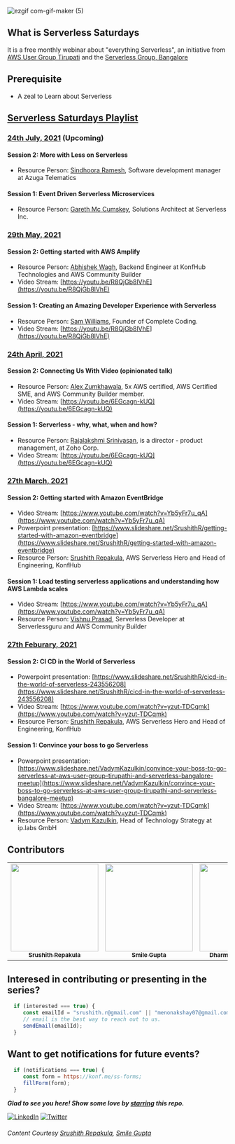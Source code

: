 ![ezgif com-gif-maker (5)](https://user-images.githubusercontent.com/23396903/113184852-54691800-9273-11eb-9c2f-5f3371e8a8e2.gif)


## What is Serverless Saturdays

It is a free monthly webinar about "everything Serverless", an initiative from [AWS User Group Tirupati](https://www.meetup.com/aws-user-group-tirupati) and the [Serverless Group, Bangalore](https://www.meetup.com/Serverless-Bangalore)


## Prerequisite
   - A zeal to Learn about Serverless 

##  [Serverless Saturdays Playlist](https://www.youtube.com/playlist?list=PLG1Jgal0l0oh7bOEOIZEMz4z8qu_-Jn4x)

### [24th July, 2021](https://www.meetup.com/aws-user-group-tirupati/events/279168349/) (Upcoming)

#### Session 2:  More with Less on Serverless
   - Resource Person: [Sindhoora Ramesh](https://www.linkedin.com/in/sindhoora-ramesh-016b119/), Software development manager at Azuga Telematics

#### Session 1: Event Driven Serverless Microservices
   - Resource Person: [Gareth Mc Cumskey](https://www.linkedin.com/in/garethmcc/), Solutions Architect at Serverless Inc.
   
### [29th May, 2021](https://www.meetup.com/aws-user-group-tirupati/events/278157160/)

#### Session 2:  Getting started with AWS Amplify
   - Resource Person: [Abhishek Wagh](https://twitter.com/I_AM_Abhishek07), Backend Engineer at KonfHub Technologies and AWS Community Builder
   - Video Stream: [https://youtu.be/R8QjGb8lVhE](https://youtu.be/R8QjGb8lVhE)

#### Session 1: Creating an Amazing Developer Experience with Serverless
   - Resource Person: [Sam Williams](https://www.linkedin.com/in/sam-williams-61066a43/), Founder of Complete Coding.
   - Video Stream: [https://youtu.be/R8QjGb8lVhE](https://youtu.be/R8QjGb8lVhE)

### [24th April, 2021](https://www.meetup.com/aws-user-group-tirupati/events/277192779/)

#### Session 2:  Connecting Us With Video (opinionated talk)
   - Resource Person: [Alex Zumkhawala](https://twitter.com/spicykey/), 5x AWS certified, AWS Certified SME, and AWS Community Builder member.
   - Video Stream: [https://youtu.be/6EGcagn-kUQ](https://youtu.be/6EGcagn-kUQ)

#### Session 1: Serverless - why, what, when and how?
   - Resource Person: [Rajalakshmi Srinivasan](https://www.linkedin.com/in/raji-zoho/), is a director - product management, at Zoho Corp.
   - Video Stream: [https://youtu.be/6EGcagn-kUQ](https://youtu.be/6EGcagn-kUQ)

### [27th March, 2021](https://www.meetup.com/aws-user-group-tirupati/events/276845581/)

#### Session 2: Getting started with Amazon EventBridge
   - Video Stream: [https://www.youtube.com/watch?v=Yb5yFr7u_qA](https://www.youtube.com/watch?v=Yb5yFr7u_qA)
   - Powerpoint presentation: [https://www.slideshare.net/SrushithR/getting-started-with-amazon-eventbridge](https://www.slideshare.net/SrushithR/getting-started-with-amazon-eventbridge)
   - Resource Person: [Srushith Repakula](https://twitter.com/SrushithR), AWS Serverless Hero and Head of Engineering, KonfHub

#### Session 1: Load testing serverless applications and understanding how AWS Lambda scales
   - Video Stream: [https://www.youtube.com/watch?v=Yb5yFr7u_qA](https://www.youtube.com/watch?v=Yb5yFr7u_qA)
   - Resource Person: [Vishnu Prasad](https://www.linkedin.com/in/vishnu-prasad-a2490b91/), Serverless Developer at Serverlessguru and AWS Community Builder


### [27th Feburary, 2021](https://www.meetup.com/aws-user-group-tirupati/events/276145164/)

#### Session 2: CI CD in the World of Serverless
   - Powerpoint presentation: [https://www.slideshare.net/SrushithR/cicd-in-the-world-of-serverless-243556208](https://www.slideshare.net/SrushithR/cicd-in-the-world-of-serverless-243556208)
   - Video Stream: [https://www.youtube.com/watch?v=yzut-TDCqmk](https://www.youtube.com/watch?v=yzut-TDCqmk)
   - Resource Person: [Srushith Repakula](https://twitter.com/SrushithR), AWS Serverless Hero and Head of Engineering, KonfHub

#### Session 1: Convince your boss to go Serverless
   - Powerpoint presentation: [https://www.slideshare.net/VadymKazulkin/convince-your-boss-to-go-serverless-at-aws-user-group-tirupathi-and-serverless-bangalore-meetup](https://www.slideshare.net/VadymKazulkin/convince-your-boss-to-go-serverless-at-aws-user-group-tirupathi-and-serverless-bangalore-meetup)
   - Video Stream: [https://www.youtube.com/watch?v=yzut-TDCqmk](https://www.youtube.com/watch?v=yzut-TDCqmk)
   - Resource Person: [Vadym Kazulkin](https://twitter.com/VKazulkin), Head of Technology Strategy at ip.labs GmbH

## Contributors
                                                                                                                                   


<table align="center">
  <tr>
    <td align="center"><a href="https://www.linkedin.com/in/srushith/"><img src="https://pbs.twimg.com/profile_images/797038160601452544/woWQIZCB_400x400.jpg" width="200px;" alt=""/><br /><sub><b>Srushith Repakula</b></sub></a></td> 
         <td align="center"><a href="https://www.linkedin.com/in/smilegupta/"><img src="https://pbs.twimg.com/profile_images/1416751922757849090/G4Z9c74U_400x400.jpg" width="200px;" alt=""/><br /><sub><b>Smile Gupta</b></sub></a></td> 
         <td align="center"><a href="https://www.linkedin.com/in/dharmendra-negi/"><img src="https://pbs.twimg.com/profile_images/1266950041966505984/6NPgMW4z_400x400.jpg" alt="" width="200px;"/><br /><sub><b>Dharmendra Singh Negi</b></sub></a></td> 
         <td align="center"><a href="https://www.linkedin.com/in/kartikahirrao/"><img src="https://media-exp1.licdn.com/dms/image/C5603AQGEKys97olgNQ/profile-displayphoto-shrink_800_800/0/1626074912728?e=1632355200&v=beta&t=bt731Oq7I0ctYGp4utibD1QCp6blLxVjEcGzofMh_78" width="200px;" alt=""/><br /><sub><b>Kartik Ahirrao</b></sub></a></td> 
  </tr>
   </table>


## Interesed in contributing or presenting in the series?

```javascript
  if (interested === true) {
     const emailId = "srushith.r@gmail.com" || "menonakshay07@gmail.com" || "dharmendra.s.negi96@gmail.com" || "guptamiley3012@gmail.com";
     // email is the best way to reach out to us.
     sendEmail(emailId);
  }
```

## Want to get notifications for future events?

```javascript
  if (notifications === true) {
     const form = https://konf.me/ss-forms;
     fillForm(form);
  }
```

***Glad to see you here! Show some love by [starring](https://github.com/smilegupta/https://github.com/smilegupta/Serverless-Saturdays) this repo.***

[![LinkedIn](https://img.shields.io/static/v1.svg?label=connect&message=@srushith&color=grey&logo=linkedin&style=flat&logoColor=white&colorA=blue)](https://www.linkedin.com/in/srushith/) [![Twitter](https://img.shields.io/static/v1.svg?label=connect&message=@srushithr&color=grey&logo=twitter&style=flat&logoColor=white&colorA=blue)](https://twitter.com/srushithr)


###### Content Courtesy [Srushith Repakula](https://github.com/SrushithR), [Smile Gupta](https://github.com/smilegupta)
